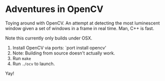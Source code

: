 # Adventures in OpenCV

Toying around with OpenCV. An attempt at detecting the most luminescent window given a set of windows in a frame in real time. Man, C++ is fast.

Note this currently only builds under OSX.

1. Install OpenCV via ports: `port install opencv'
  1. Note: Building from source doesn't actually work.
1. Run `make`
1. Run `./ocv` to launch.

Yay!
